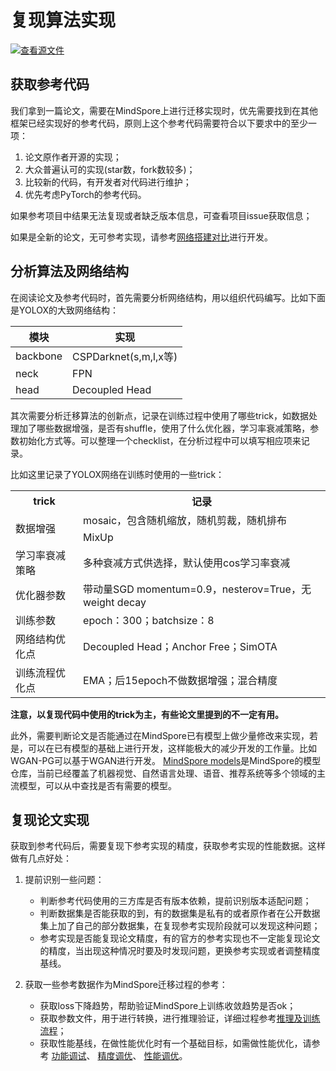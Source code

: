 # 复现算法实现

[![查看源文件](https://mindspore-website.obs.cn-north-4.myhuaweicloud.com/website-images/master/resource/_static/logo_source.svg)](https://gitee.com/mindspore/docs/blob/master/docs/mindspore/source_zh_cn/migration_guide/reproducing_algorithm.md)

## 获取参考代码

我们拿到一篇论文，需要在MindSpore上进行迁移实现时，优先需要找到在其他框架已经实现好的参考代码，原则上这个参考代码需要符合以下要求中的至少一项：

1. 论文原作者开源的实现；
2. 大众普遍认可的实现(star数，fork数较多)；
3. 比较新的代码，有开发者对代码进行维护；
4. 优先考虑PyTorch的参考代码。

如果参考项目中结果无法复现或者缺乏版本信息，可查看项目issue获取信息；

如果是全新的论文，无可参考实现，请参考[网络搭建对比](https://www.mindspore.cn/docs/zh-CN/master/migration_guide/model_development/model_development.html)进行开发。

## 分析算法及网络结构

在阅读论文及参考代码时，首先需要分析网络结构，用以组织代码编写。比如下面是YOLOX的大致网络结构：

| 模块 | 实现 |
| ---- | ---- |
| backbone | CSPDarknet(s,m,l,x等) |
| neck | FPN |
| head | Decoupled Head |

其次需要分析迁移算法的创新点，记录在训练过程中使用了哪些trick，如数据处理加了哪些数据增强，是否有shuffle，使用了什么优化器，学习率衰减策略，参数初始化方式等。可以整理一个checklist，在分析过程中可以填写相应项来记录。

比如这里记录了YOLOX网络在训练时使用的一些trick：

<table>
    <tr>
        <th>trick</th>
        <th>记录</th>
   </tr>
    <tr>
        <td rowspan="2">数据增强</td>
        <td >mosaic，包含随机缩放，随机剪裁，随机排布 </td>
    </tr>
    <tr>
        <td >MixUp</td>
    </tr>
    <tr>
        <td >学习率衰减策略</td>
        <td >多种衰减方式供选择，默认使用cos学习率衰减</td>
    </tr>
    <tr>
        <td >优化器参数</td>
        <td >带动量SGD momentum=0.9，nesterov=True，无weight decay</td>
    </tr>
    <tr>
        <td >训练参数</td>
        <td >epoch：300；batchsize：8</td>
    </tr>
    <tr>
        <td >网络结构优化点</td>
        <td >Decoupled Head；Anchor Free；SimOTA</td>
    </tr>
    <tr>
        <td >训练流程优化点</td>
        <td >EMA；后15epoch不做数据增强；混合精度</td>
    </tr>
</table>

**注意，以复现代码中使用的trick为主，有些论文里提到的不一定有用。**

此外，需要判断论文是否能通过在MindSpore已有模型上做少量修改来实现，若是，可以在已有模型的基础上进行开发，这样能极大的减少开发的工作量。比如WGAN-PG可以基于WGAN进行开发。
[MindSpore models](https://gitee.com/mindspore/models)是MindSpore的模型仓库，当前已经覆盖了机器视觉、自然语言处理、语音、推荐系统等多个领域的主流模型，可以从中查找是否有需要的模型。

## 复现论文实现

获取到参考代码后，需要复现下参考实现的精度，获取参考实现的性能数据。这样做有几点好处：

1. 提前识别一些问题：

    - 判断参考代码使用的三方库是否有版本依赖，提前识别版本适配问题；
    - 判断数据集是否能获取的到，有的数据集是私有的或者原作者在公开数据集上加了自己的部分数据集，在复现参考实现阶段就可以发现这种问题；
    - 参考实现是否能复现论文精度，有的官方的参考实现也不一定能复现论文的精度，当出现这种情况时要及时发现问题，更换参考实现或者调整精度基线。

2. 获取一些参考数据作为MindSpore迁移过程的参考：

    - 获取loss下降趋势，帮助验证MindSpore上训练收敛趋势是否ok；
    - 获取参数文件，用于进行转换，进行推理验证，详细过程参考[推理及训练流程](https://www.mindspore.cn/docs/zh-CN/master/migration_guide/model_development/training_and_evaluation.html)；
    - 获取性能基线，在做性能优化时有一个基础目标，如需做性能优化，请参考
      [功能调试](https://www.mindspore.cn/docs/zh-CN/master/migration_guide/debug_and_tune.html#function-debugging)、
      [精度调优](https://www.mindspore.cn/docs/zh-CN/master/migration_guide/debug_and_tune.html#precision-tuning)、
      [性能调优](https://www.mindspore.cn/docs/zh-CN/master/migration_guide/debug_and_tune.html#performance-tuning)。

